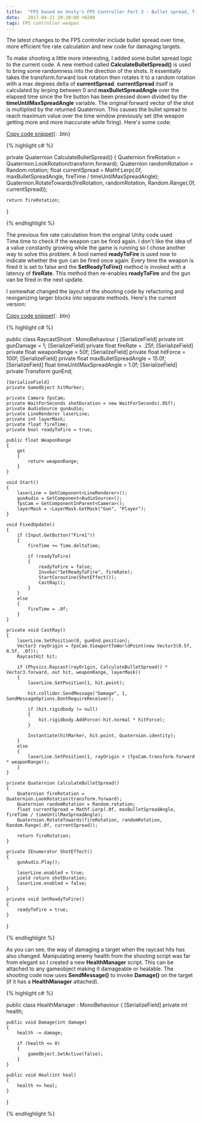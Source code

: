 ```yaml
---
title:  "FPS based on Unity's FPS Controller Part 3 - Bullet spread, fire rate revamp, target damage"
date:   2017-04-21 20:30:00 +0200
tags: FPS controller weapon
---
```

The latest changes to the FPS controller include bullet spread over time, more efficient fire rate calculation and new code for damaging targets.
<!--more-->
To make shooting a little more interesting, I added some bullet spread logic to the current code. A new method called **CalculateBulletSpread()** is used to bring some randomness into the direction of the shots. It essentially takes the transform.forward look rotation then rotates it to a random rotation with a max degrees delta of **currentSpread**. **currentSpread** itself is calculated by lerping between 0 and **maxBulletSpreadAngle** over the elapsed time since the fire button has been pressed down divided by the **timeUntilMaxSpreadAngle** variable. The original forward vector of the shot is multiplied by the returned Quaternion. This causes the bullet spread to reach maximum value over the time window previously set (the weapon getting more and more inaccurate while firing). Here's some code:

[Copy code snippet](#link){: .btn}  

{% highlight c# %}

private Quaternion CalculateBulletSpread()
{
    Quaternion fireRotation = Quaternion.LookRotation(transform.forward);
    Quaternion randomRotation = Random.rotation;
    float currentSpread = Mathf.Lerp(.0f, maxBulletSpreadAngle, fireTime / timeUntilMaxSpreadAngle);
    Quaternion.RotateTowards(fireRotation, randomRotation, Random.Range(.0f, currentSpread));

    return fireRotation;
}

{% endhighlight %}

The previous fire rate calculation from the original Unity code used Time.time to check if the weapon can be fired again. I don't like the idea of a value constantly growing while the game is running so I chose another way to solve this problem. A bool named **readyToFire** is used now to indicate whether the gun can be fired once again. Every time the weapon is fired it is set to false and the **SetReadyToFire()** method is invoked with a latency of **fireRate**. This method then re-enables **readyToFire** and the gun van be fired in the next update.

I somewhat changed the layout of the shooting code by refactoring and reorganizing larger blocks into separate methods. Here's the current version:

[Copy code snippet](#link){: .btn}  

{% highlight c# %}

public class RaycastShoot : MonoBehaviour
{
    [SerializeField]
    private int gunDamage = 1;
    [SerializeField]
    private float fireRate = .25f;
    [SerializeField]
    private float weaponRange = 50f;
    [SerializeField]
    private float hitForce = 100f;
    [SerializeField]
    private float maxBulletSpreadAngle = 15.0f;
    [SerializeField]
    float timeUntilMaxSpreadAngle = 1.0f;
    [SerializeField]
    private Transform gunEnd;

    [SerializeField]
    private GameObject hitMarker;

    private Camera fpsCam;
    private WaitForSeconds shotDuration = new WaitForSeconds(.05f);
    private AudioSource gunAudio;
    private LineRenderer laserLine;
    private int layerMask;
    private float fireTime;
    private bool readyToFire = true;

    public float WeaponRange
    {
        get
        {
            return weaponRange;
        }
    }

    void Start()
    {
        laserLine = GetComponent<LineRenderer>();
        gunAudio = GetComponent<AudioSource>();
        fpsCam = GetComponentInParent<Camera>();
        layerMask = ~LayerMask.GetMask("Gun", "Player");
    }

    void FixedUpdate()
    {
        if (Input.GetButton("Fire1"))
        {
            fireTime += Time.deltaTime;

            if (readyToFire)
            {
                readyToFire = false;
                Invoke("SetReadyToFire", fireRate);
                StartCoroutine(ShotEffect());
                CastRay();
            }
        }
        else
        {
            fireTime = .0f;
        }
    }

    private void CastRay()
    {
        laserLine.SetPosition(0, gunEnd.position);
        Vector3 rayOrigin = fpsCam.ViewportToWorldPoint(new Vector3(0.5f, 0.5f, .0f));
        RaycastHit hit;

        if (Physics.Raycast(rayOrigin, CalculateBulletSpread() * Vector3.forward, out hit, weaponRange, layerMask))
        {
            laserLine.SetPosition(1, hit.point);

            hit.collider.SendMessage("Damage", 1, SendMessageOptions.DontRequireReceiver);

            if (hit.rigidbody != null)
            {
                hit.rigidbody.AddForce(-hit.normal * hitForce);
            }

            Instantiate(hitMarker, hit.point, Quaternion.identity);
        }
        else
        {
            laserLine.SetPosition(1, rayOrigin + (fpsCam.transform.forward * weaponRange));
        }
    }

    private Quaternion CalculateBulletSpread()
    {
        Quaternion fireRotation = Quaternion.LookRotation(transform.forward);
        Quaternion randomRotation = Random.rotation;
        float currentSpread = Mathf.Lerp(.0f, maxBulletSpreadAngle, fireTime / timeUntilMaxSpreadAngle);
        Quaternion.RotateTowards(fireRotation, randomRotation, Random.Range(.0f, currentSpread));

        return fireRotation;
    }

    private IEnumerator ShotEffect()
    {
        gunAudio.Play();

        laserLine.enabled = true;
        yield return shotDuration;
        laserLine.enabled = false;
    }

    private void SetReadyToFire()
    {
        readyToFire = true;
    }
}

{% endhighlight %}

As you can see, the way of damaging a target when the raycast hits has also changed. Manipulating enemy health from the shooting script was far from elegant so I created a new **HealthManager** script. This can be attached to any gameobject making it damageable or healable. The shooting code now uses **SendMessage()** to invoke **Damage()** on the target (if it has a **HealthManager** attached).

{% highlight c# %}

public class HealthManager : MonoBehaviour
{
    [SerializeField]
    private int health;

    public void Damage(int damage)
    {
        health -= damage;

        if (health <= 0)
        {
            gameObject.SetActive(false);
        }
    }

    public void Heal(int heal)
    {
        health += heal;
    }
}

{% endhighlight %}